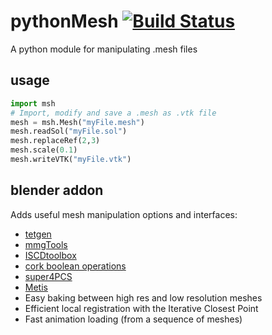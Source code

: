 # pythonMesh [![Build Status](https://api.travis-ci.org/loicNorgeot/pythonMesh.svg)](https://travis-ci.org/loicNorgeot/pythonMesh)
A python module for manipulating .mesh files

## usage
```python
import msh
# Import, modify and save a .mesh as .vtk file
mesh = msh.Mesh("myFile.mesh")
mesh.readSol("myFile.sol")
mesh.replaceRef(2,3)
mesh.scale(0.1)
mesh.writeVTK("myFile.vtk")
```

## blender addon
Adds useful mesh manipulation options and interfaces:
* [tetgen](http://wias-berlin.de/software/tetgen/)
* [mmgTools](http://wias-berlin.de/software/tetgen/)
* [ISCDtoolbox](https://github.com/ISCDtoolbox)
* [cork boolean operations](https://github.com/gilbo/cork)
* [super4PCS](https://github.com/nmellado/Super4PCS)
* [Metis](http://glaros.dtc.umn.edu/gkhome/metis/metis/overview)
* Easy baking between high res and low resolution meshes
* Efficient local registration with the Iterative Closest Point
* Fast animation loading (from a sequence of meshes)
